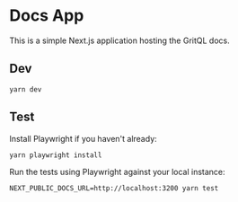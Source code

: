 # Docs App

This is a simple Next.js application hosting the GritQL docs.

## Dev

```shell
yarn dev
```

## Test

Install Playwright if you haven't already:

```shell
yarn playwright install
```

Run the tests using Playwright against your local instance:

```shell
NEXT_PUBLIC_DOCS_URL=http://localhost:3200 yarn test
```
